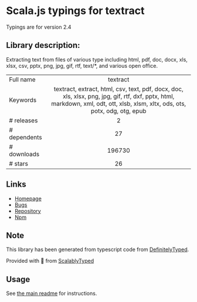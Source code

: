 
# Scala.js typings for textract

Typings are for version 2.4

## Library description:
Extracting text from files of various type including html, pdf, doc, docx, xls, xlsx, csv, pptx, png, jpg, gif, rtf, text/*, and various open office.

|                    |                 |
| ------------------ | :-------------: |
| Full name          | textract |
| Keywords           | textract, extract, html, csv, text, pdf, docx, doc, xls, xlsx, png, jpg, gif, rtf, dxf, pptx, html, markdown, xml, odt, ott, xlsb, xlsm, xltx, ods, ots, potx, odg, otg, epub |
| # releases         | 2 |
| # dependents       | 27 |
| # downloads        | 196730 |
| # stars            | 26 |

## Links
- [Homepage](https://github.com/dbashford/textract)
- [Bugs](https://github.com/dbashford/textract/issues)
- [Repository](https://github.com/dbashford/textract)
- [Npm](https://www.npmjs.com/package/textract)
    


## Note
This library has been generated from typescript code from [DefinitelyTyped](https://definitelytyped.org).

Provided with :purple_heart: from [ScalablyTyped](https://github.com/oyvindberg/ScalablyTyped)

## Usage
See [the main readme](../../readme.md) for instructions.


